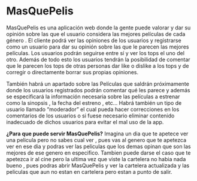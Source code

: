 # MasQuePelis
MasQuePelis es una aplicación web donde la gente puede valorar y dar su opinión sobre las que el usuario considera las mejores películas de cada género .
El cliente podrá ver las opiniones de los usuarios y registrarse como un usuario para dar su opinión sobre las que le parecen las mejores películas.
Los usuarios podrán seguirse entre sí y ver los tops el uno del otro.
Además de todo esto los usuarios tendrán la posibilidad de comentar que le parecen los tops de otras personas dar like o dislike a los tops y de corregir o directamente borrar sus propias opiniones.

 También habrá un apartado sobre las Películas que saldrán próximamente donde los usuarios registrados podrán comentar qué les parece y además se especificará la información necesaria sobre las películas a estrenar como la sinopsis , la fecha del estreno , etc…
Habrá también un tipo de usuario llamado “moderador” el cual pueda hacer correcciones en los comentarios de los usuarios o si fuese necesario eliminar contenido inadecuado de dichos usuarios para evitar el mal uso de la app.

**¿Para que puede servir MasQuePelis?**
Imagina un dia que te apetece ver una pelicula pero no sabes cual ver , pues vas al genero que te apetezca ver en ese dia y podras ver las peliculas que los demas opinan que son las mejores de ese genero en especifico.
Tambien puede darse el caso que te apetezca ir al cine pero la ultima vez que viste la cartelera no habia nada bueno , pues podras abrir MasQuePelis y ver la cartelera actualizada y las peliculas que aun no estan en cartelera pero estan a punto de salir.
